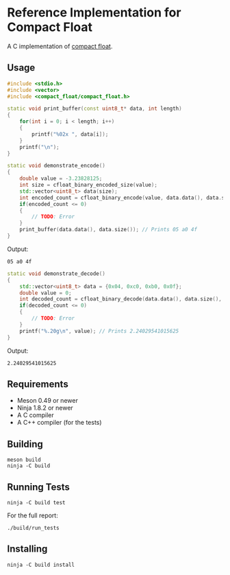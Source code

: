 Reference Implementation for Compact Float
==========================================

A C implementation of [compact float](https://github.com/kstenerud/compact-float/blob/master/compact-float-specification.md).



Usage
-----

```cpp
#include <stdio.h>
#include <vector>
#include <compact_float/compact_float.h>

static void print_buffer(const uint8_t* data, int length)
{
    for(int i = 0; i < length; i++)
    {
        printf("%02x ", data[i]);
    }
    printf("\n");
}

static void demonstrate_encode()
{
    double value = -3.23828125;
    int size = cfloat_binary_encoded_size(value);
    std::vector<uint8_t> data(size);
    int encoded_count = cfloat_binary_encode(value, data.data(), data.size());
    if(encoded_count <= 0)
    {
        // TODO: Error
    }
    print_buffer(data.data(), data.size()); // Prints 05 a0 4f
}
```

Output:

    05 a0 4f


```cpp
static void demonstrate_decode()
{
    std::vector<uint8_t> data = {0x04, 0xc0, 0xb0, 0x0f};
    double value = 0;
    int decoded_count = cfloat_binary_decode(data.data(), data.size(), &value);
    if(decoded_count <= 0)
    {
        // TODO: Error
    }
    printf("%.20g\n", value); // Prints 2.24029541015625
}
```

Output:

    2.24029541015625



Requirements
------------

  * Meson 0.49 or newer
  * Ninja 1.8.2 or newer
  * A C compiler
  * A C++ compiler (for the tests)



Building
--------

    meson build
    ninja -C build



Running Tests
-------------

    ninja -C build test

For the full report:

    ./build/run_tests



Installing
----------

    ninja -C build install
